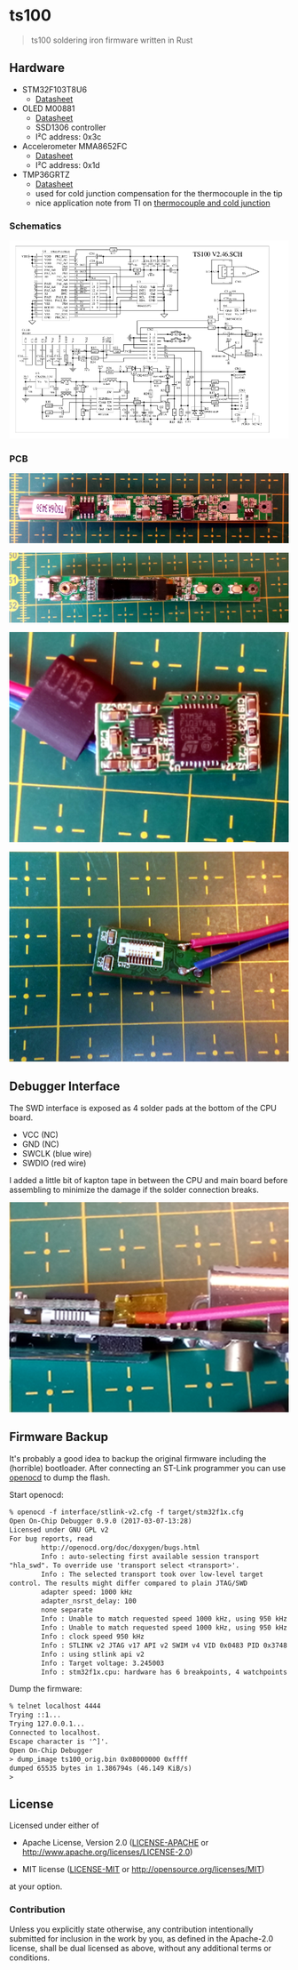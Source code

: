 # ts100

> ts100 soldering iron firmware written in Rust

## Hardware

- STM32F103T8U6
  - [Datasheet](http://www.st.com/content/ccc/resource/technical/document/datasheet/33/d4/6f/1d/df/0b/4c/6d/CD00161566.pdf/files/CD00161566.pdf/jcr:content/translations/en.CD00161566.pdf)
- OLED M00881
  - [Datasheet](http://www.i-excellence.com/uploads/201612/585e217f4cc6e.pdf)
  - SSD1306 controller
  - I²C address: 0x3c
- Accelerometer MMA8652FC
  - [Datasheet](http://cache.freescale.com/files/sensors/doc/data_sheet/MMA8652FC.pdf)
  - I²C address: 0x1d
- TMP36GRTZ
  - [Datasheet](http://www.analog.com/media/en/technical-documentation/data-sheets/TMP35_36_37.pdf)
  - used for cold junction compensation for the thermocouple in the tip
  - nice application note from TI on [thermocouple and cold junction](http://www.ti.com/lit/an/sloa204/sloa204.pdf)

### Schematics

![Schematics](/doc/schematics.png)

### PCB

![Main Board Top](/doc/main_board_top.png)

![Main Board Bottom](/doc/main_board_bottom.png)

![CPU Board Top](/doc/cpu_board_top.png)

![CPU_Board_Bottom](/doc/cpu_board_bottom.png)

## Debugger Interface

The SWD interface is exposed as 4 solder pads at the bottom of the CPU board.
- VCC (NC)
- GND (NC)
- SWCLK (blue wire)
- SWDIO (red wire)

I added a little bit of kapton tape in between the CPU and main board before assembling to minimize
the damage if the solder connection breaks.

![CPU and Main board](/doc/kapton_tape.png)


## Firmware Backup

It's probably a good idea to backup the original firmware including the (horrible) bootloader. After
connecting an ST-Link programmer you can use [openocd](http://openocd.org/) to dump the flash.

Start openocd:
```shell
% openocd -f interface/stlink-v2.cfg -f target/stm32f1x.cfg
Open On-Chip Debugger 0.9.0 (2017-03-07-13:28)
Licensed under GNU GPL v2
For bug reports, read
        http://openocd.org/doc/doxygen/bugs.html
        Info : auto-selecting first available session transport "hla_swd". To override use 'transport select <transport>'.
        Info : The selected transport took over low-level target control. The results might differ compared to plain JTAG/SWD
        adapter speed: 1000 kHz
        adapter_nsrst_delay: 100
        none separate
        Info : Unable to match requested speed 1000 kHz, using 950 kHz
        Info : Unable to match requested speed 1000 kHz, using 950 kHz
        Info : clock speed 950 kHz
        Info : STLINK v2 JTAG v17 API v2 SWIM v4 VID 0x0483 PID 0x3748
        Info : using stlink api v2
        Info : Target voltage: 3.245003
        Info : stm32f1x.cpu: hardware has 6 breakpoints, 4 watchpoints
```

Dump the firmware:
```shell
% telnet localhost 4444
Trying ::1...
Trying 127.0.0.1...
Connected to localhost.
Escape character is '^]'.
Open On-Chip Debugger
> dump_image ts100_orig.bin 0x08000000 0xffff
dumped 65535 bytes in 1.386794s (46.149 KiB/s)
>
```

## License

Licensed under either of

- Apache License, Version 2.0 ([LICENSE-APACHE](LICENSE-APACHE) or
  http://www.apache.org/licenses/LICENSE-2.0)

- MIT license ([LICENSE-MIT](LICENSE-MIT) or http://opensource.org/licenses/MIT)

at your option.

### Contribution

Unless you explicitly state otherwise, any contribution intentionally submitted
for inclusion in the work by you, as defined in the Apache-2.0 license, shall be
dual licensed as above, without any additional terms or conditions.
